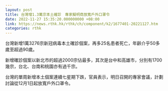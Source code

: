 ```yaml
---
layout: post
title: 台灣增1.3萬宗本土確診　專家擬明商放寬戶外口罩令
date: 2022-11-27 15:35:20.000000000 +08:00
link: https://news.rthk.hk/rthk/ch/component/k2/1677401-20221127.htm
categories: rthk
---
```


台灣新增1萬3276宗新冠病毒本土確診個案，再多25名患者死亡，年齡介乎50多歲至超過90歲。

新增確診個案以新北市的超過2000宗佔最多，其次是台中和高雄市，分別有1700幾宗，台北、台南和桃園亦有過千宗。

台灣的單周新增本土個案連續七星期下跌，官員表示，明日召開的專家會議，計劃討論從12月1日起放寬戶外口罩令。
